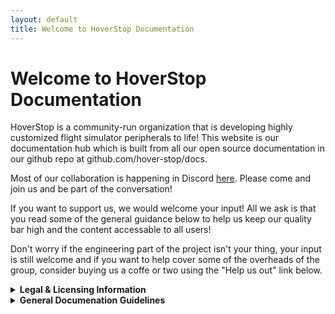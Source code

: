 ```yaml
---
layout: default
title: Welcome to HoverStop Documentation
---
```


# Welcome to HoverStop Documentation

HoverStop is a community-run organization that is developing highly customized flight simulator peripherals to life!
This website is our documentation hub which is built from all our open source documentation in our github repo at github.com/hover-stop/docs.

Most of our collaboration is happening in Discord [here](https://discord.gg/WCNswgCXFP).
Please come and join us and be part of the conversation!

If you want to support us, we would welcome your input!
All we ask is that you read some of the general guidance below to help us keep our quality bar high and the content accessable to all users!

Don't worry if the engineering part of the project isn't your thing, your input is still welcome and if you want to help cover some of the overheads of the group, consider buying us a coffe or two using the "Help us out" link below.


<details markdown="1">
<summary><strong>Legal & Licensing Information</strong></summary>

## Legal & Licensing

HoverStop designs and documentation are released under the following terms:

### Open Source License

- All HoverStop designs, documentation, and associated files are available as open source under the [Creative Commons Attribution-NonCommercial-NoDerivatives 4.0 International License](https://creativecommons.org/licenses/by-nc-nd/4.0/).

### Attribution Requirements

- You must attribute HoverStop in any use of our designs or documentation.
- Attribution should include a clear reference to "HoverStop" and a link to our website or GitHub repository.
- When sharing photos or videos of built HoverStop designs, please include attribution to HoverStop in your description or annotations.

### Commercial Restrictions

- You may not sell, lease, or otherwise commercialize HoverStop designs or documentation without explicit written permission.
- Only HoverStop may sell kits or license fully or partially assembled products based on these designs.
- For commercial licensing inquiries, please contact us directly.

### Modification Restrictions

- You may not modify or relabel HoverStop designs for redistribution.
- Personal modifications for your own use are permitted but must not be distributed as HoverStop products.
- Any distributed work based on modifications must clearly state it is an unofficial derivative and is not endorsed by HoverStop.

### HoverStop Rights

- HoverStop reserves the right to sell kits or license fully or partially assembled products based on these designs.
- HoverStop may grant commercial licenses at its discretion.

### Disclaimer

- All designs are provided "as is" without warranty of any kind, express or implied.
- HoverStop is not liable for any damages arising from the use of these designs.

For questions about licensing or commercial use, please contact us at [contact email].
</details>

<details markdown="1">
<summary><strong>General Documenation Guidelines</strong></summary>

## General Guidelines

### Style

Please make sure that the documents are written in the style that is appropriate for the content, i.e. a build guide should be clear, precise, and have a logical flow.
Try not to use acronyms and be consistent with the terms you use to refer to things (i.e. if you're talking about a mounting plate, refer to it as that and not a plate or panel or other somesuch)!

### Conventions

#### Language
We are a dispersed team that spans continents and languages.
Use technical English (US or EN) to write.

#### Date and Time
Please use either YYYYMMDD (i.e. 20250405) or D MMM YY (5 Apr 2025) for dates.
For times use 24h format and include the timezone (i.e. 1930(UTC-7) or 1930PT).

### Technical Documentation

- **Measurements**: Always use metric units (millimeters) as the primary measurement, with imperial equivalents in parentheses if needed.
- **Components**: When referencing specific components, use the exact part number and name as listed in the technical data.
- **CAD Files**: Include links to the latest version of relevant CAD files when discussing design elements.
- **Tolerances**: Always specify manufacturing tolerances for critical dimensions.

### Build Guides

- **Prerequisites**: Start each guide with a clear list of required tools, skills, and components.
- **Safety First**: Include appropriate safety warnings for any procedures involving power tools, electronics, or potentially hazardous materials.
- **Photos**: Include high-quality images at key steps, with annotations pointing to important details.
- **Testing**: End each section with verification steps so builders can confirm successful completion before moving on.

### Supporting Users

- **Accessibility**: Write content that's accessible to users with different experience levels.
- **Troubleshooting**: Include common issues and their solutions at the end of each technical section.
- **Internationalization**: Avoid region-specific jargon or references that may not translate well globally.
- **Version Compatibility**: Clearly mark which hardware or firmware versions a particular instruction applies to.

### Community Contributions

- **Attribution**: Always credit community members when incorporating their designs, improvements, or documentation.
- **Feedback Loop**: When documenting a new feature or design, include the reasoning and community discussion that led to its development.
- **Iterative Improvement**: Mark documentation with version numbers and maintain a changelog to track significant updates.
- **Peer Review**: Submit significant documentation changes for community review before finalizing.
</details>

<script type="text/javascript" src="https://cdnjs.buymeacoffee.com/1.0.0/button.prod.min.js" data-name="bmc-button" data-slug="engines" data-color="#FFDD00" data-emoji=""  data-font="Lato" data-text="Help us out!" data-outline-color="#000000" data-font-color="#000000" data-coffee-color="#ffffff" ></script>
